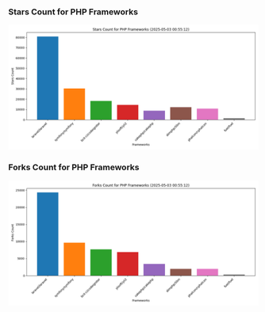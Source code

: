 ### Stars Count for PHP Frameworks

![Stars Chart](./archive/charts/20250503005512_stars_count.png)

### Forks Count for PHP Frameworks

![Forks Chart](./archive/charts/20250503005512_forks_count.png)

